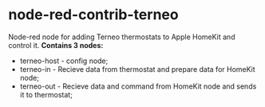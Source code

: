 # node-red-contrib-terneo
Node-red node for adding Terneo thermostats to Apple HomeKit and control it.
**Contains 3 nodes:**
- terneo-host - config node;
- terneo-in - Recieve data from thermostat and prepare data for HomeKit node;
- terneo-out - Recieve data and command from HomeKit node and sends it to thermostat;